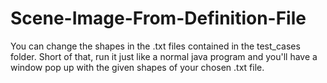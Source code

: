 # Scene-Image-From-Definition-File

You can change the shapes in the .txt files contained in the test_cases folder. Short of that, run it just like a normal java program and you'll have a window pop up with the given shapes of your chosen .txt file.
